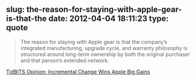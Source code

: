 slug: the-reason-for-staying-with-apple-gear-is-that-the
date: 2012-04-04 18:11:23
type: quote
---

> The reason for staying with Apple gear is that the company’s integrated manufacturing, upgrade cycle, and warranty philosophy is structured around long-term ownership by both the original purchaser and that person’s extended network.

[TidBITS Opinion: Incremental Change Wins Apple Big Gains](http://tidbits.com/article/12856)
